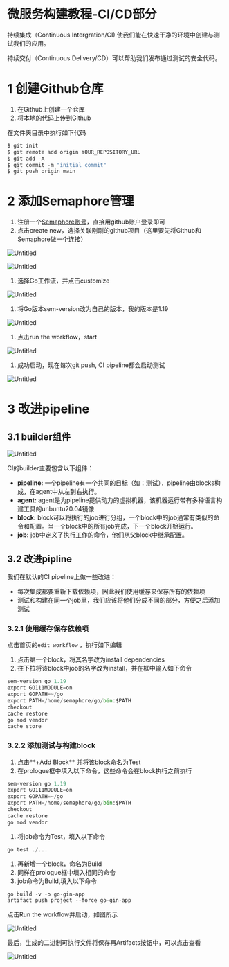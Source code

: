 # 微服务构建教程-CI/CD部分

持续集成（Continuous Intergration/CI) 使我们能在快速干净的环境中创建与测试我们的应用。

持续交付（Continuous Delivery/CD）可以帮助我们发布通过测试的安全代码。

# 1 创建Github仓库

1. 在Github上创建一个仓库
2. 将本地的代码上传到Github

在文件夹目录中执行如下代码

```go
$ git init
$ git remote add origin YOUR_REPOSITORY_URL
$ git add -A
$ git commit -m "initial commit"
$ git push origin main
```

# 2 添加Semaphore管理

1. 注册一个[Semaphore账号](https://semaphoreci.com/)，直接用github账户登录即可
2. 点击create new，选择关联刚刚的github项目（这里要先将Github和Semaphore做一个连接）

![Untitled](pic/Untitled.png)

![Untitled](pic/Untitled%201.png)

1. 选择Go工作流，并点击customize

![Untitled](pic/Untitled%202.png)

1. 将Go版本sem-version改为自己的版本，我的版本是1.19

![Untitled](pic/Untitled%203.png)

1. 点击run the workflow，start

![Untitled](pic/Untitled%204.png)

1. 成功启动，现在每次git push, CI pipeline都会启动测试

![Untitled](pic/Untitled%205.png)

# 3 改进pipeline

## 3.1 builder组件

![Untitled](pic/Untitled%206.png)

CI的builder主要包含以下组件：

- **pipeline:** 一个pipeline有一个共同的目标（如：测试），pipeline由blocks构成，在agent中从左到右执行。
- **agent:** agent是为pipeline提供动力的虚拟机器，该机器运行带有多种语言构建工具的unbuntu20.04镜像
- **block:** block可以将执行的job进行分组，一个block中的job通常有类似的命令和配置。当一个block中的所有job完成，下一个block开始运行。
- **job:** job中定义了执行工作的命令，他们从父block中继承配置。

## 3.2 改进pipline

我们在默认的CI pipeline上做一些改进：

- 每次集成都要重新下载依赖项，因此我们使用缓存来保存所有的依赖项
- 测试和构建在同一个job里，我们应该将他们分成不同的部分，方便之后添加测试

### 3.2.1 使用缓存保存依赖项

点击首页的`edit workflow` ，执行如下编辑

1. 点击第一个block，将其名字改为install dependencies
2. 往下拉将该block中job的名字改为install，并在框中输入如下命令

```python
sem-version go 1.19
export GO111MODULE=on
export GOPATH=~/go
export PATH=/home/semaphore/go/bin:$PATH
checkout
cache restore
go mod vendor
cache store
```

### 3.2.2 添加测试与构建block

1. 点击**+Add Block** 并将该block命名为Test
2. 在prologue框中填入以下命令，这些命令会在block执行之前执行

```python
sem-version go 1.19
export GO111MODULE=on
export GOPATH=~/go
export PATH=/home/semaphore/go/bin:$PATH
checkout
cache restore
go mod vendor
```

1. 将job命令为Test，填入以下命令

```python
go test ./...
```

1. 再新增一个block，命名为Build
2. 同样在prologue框中填入相同的命令
3. job命令为Build,填入以下命令

```python
go build -v -o go-gin-app
artifact push project --force go-gin-app
```

点击Run the workflow并启动，如图所示

![Untitled](pic/Untitled%207.png)

最后，生成的二进制可执行文件将保存再Artifacts按钮中，可以点击查看

![Untitled](pic/Untitled%208.png)